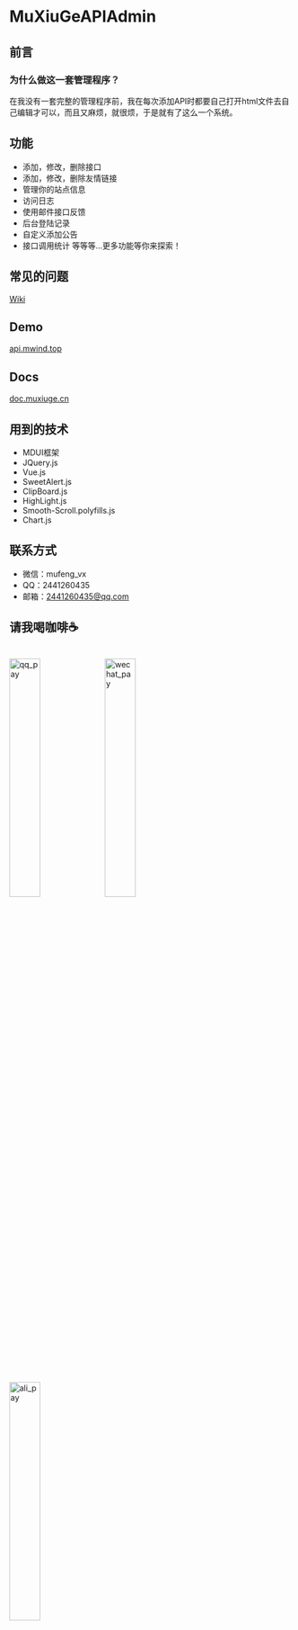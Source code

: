 # MuXiuGeAPIAdmin
## 前言
### 为什么做这一套管理程序？
在我没有一套完整的管理程序前，我在每次添加API时都要自己打开html文件去自己编辑才可以，而且又麻烦，就很烦，于是就有了这么一个系统。

## 功能
+ 添加，修改，删除接口
+ 添加，修改，删除友情链接
+ 管理你的站点信息
+ 访问日志
+ 使用邮件接口反馈
+ 后台登陆记录
+ 自定义添加公告
+ 接口调用统计
等等等...更多功能等你来探索！

## 常见的问题
[Wiki](https://github.com/mufeng233/MuXiuGeAPIAdmin/wiki/%E5%B8%B8%E8%A7%81%E9%97%AE%E9%A2%98)

## Demo 
[api.mwind.top](https://api.mwind.top/)

## Docs
[doc.muxiuge.cn](http://doc.muxiuge.cn/)

## 用到的技术
+ MDUI框架
+ JQuery.js
+ Vue.js
+ SweetAlert.js
+ ClipBoard.js
+ HighLight.js
+ Smooth-Scroll.polyfills.js
+ Chart.js

## 联系方式
+ 微信：mufeng_vx
+ QQ：2441260435
+ 邮箱：2441260435@qq.com

## 请我喝咖啡☕️
<br>
<img src="https://i.loli.net/2021/01/22/s5NLe3gzRUBwK9a.png" width="33%" alt="qq_pay" />
<img src="https://i.loli.net/2021/01/22/o7miaMcP45QqdCk.png" width="33%" alt="wechat_pay" />
<img src="https://i.loli.net/2021/01/22/GeaxMpmAtRfYUz2.jpg" width="33%" alt="ali_pay" />
